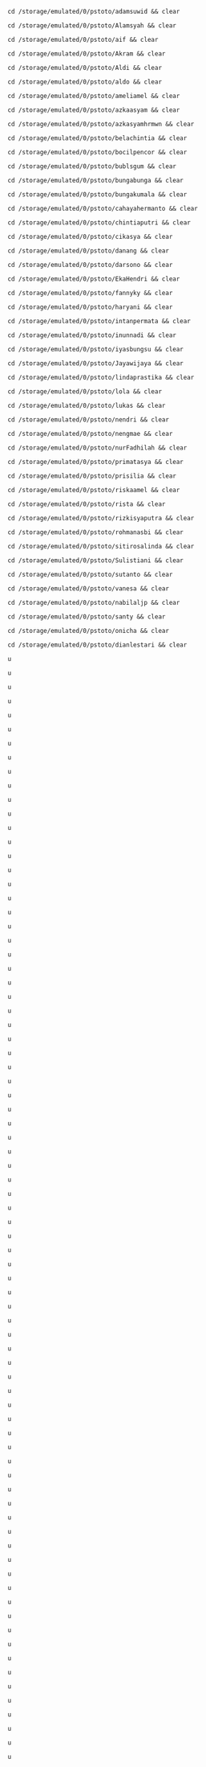 ```
cd /storage/emulated/0/pstoto/adamsuwid && clear
```
```
cd /storage/emulated/0/pstoto/Alamsyah && clear
```
```
cd /storage/emulated/0/pstoto/aif && clear
```
```
cd /storage/emulated/0/pstoto/Akram && clear
```
```
cd /storage/emulated/0/pstoto/Aldi && clear
```
```
cd /storage/emulated/0/pstoto/aldo && clear
```
```
cd /storage/emulated/0/pstoto/ameliamel && clear
```
```
cd /storage/emulated/0/pstoto/azkaasyam && clear
```
```
cd /storage/emulated/0/pstoto/azkasyamhrmwn && clear
```
```
cd /storage/emulated/0/pstoto/belachintia && clear
```
```
cd /storage/emulated/0/pstoto/bocilpencor && clear
```
```
cd /storage/emulated/0/pstoto/bublsgum && clear
```
```
cd /storage/emulated/0/pstoto/bungabunga && clear
```
```
cd /storage/emulated/0/pstoto/bungakumala && clear
```
```
cd /storage/emulated/0/pstoto/cahayahermanto && clear
```
```
cd /storage/emulated/0/pstoto/chintiaputri && clear
```
```
cd /storage/emulated/0/pstoto/cikasya && clear
```
```
cd /storage/emulated/0/pstoto/danang && clear
```
```
cd /storage/emulated/0/pstoto/darsono && clear
``` 
```
cd /storage/emulated/0/pstoto/EkaHendri && clear
```
```
cd /storage/emulated/0/pstoto/fannyky && clear
```
```
cd /storage/emulated/0/pstoto/haryani && clear
```
```
cd /storage/emulated/0/pstoto/intanpermata && clear
```
```
cd /storage/emulated/0/pstoto/inunnadi && clear
```
```
cd /storage/emulated/0/pstoto/iyasbungsu && clear
```
```
cd /storage/emulated/0/pstoto/Jayawijaya && clear
```
```
cd /storage/emulated/0/pstoto/lindaprastika && clear
```
```
cd /storage/emulated/0/pstoto/lola && clear
```
```
cd /storage/emulated/0/pstoto/lukas && clear
```
```
cd /storage/emulated/0/pstoto/nendri && clear
```
```
cd /storage/emulated/0/pstoto/nengmae && clear
```
```
cd /storage/emulated/0/pstoto/nurFadhilah && clear
```
```
cd /storage/emulated/0/pstoto/primatasya && clear
```
```
cd /storage/emulated/0/pstoto/prisilia && clear
```
```
cd /storage/emulated/0/pstoto/riskaamel && clear
```
```
cd /storage/emulated/0/pstoto/rista && clear
```
```
cd /storage/emulated/0/pstoto/rizkisyaputra && clear
```
```
cd /storage/emulated/0/pstoto/rohmanasbi && clear
```
```
cd /storage/emulated/0/pstoto/sitirosalinda && clear
```
```
cd /storage/emulated/0/pstoto/Sulistiani && clear
```
```
cd /storage/emulated/0/pstoto/sutanto && clear
```
```
cd /storage/emulated/0/pstoto/vanesa && clear
```
```
cd /storage/emulated/0/pstoto/nabilaljp && clear
```
```
cd /storage/emulated/0/pstoto/santy && clear
```
```
cd /storage/emulated/0/pstoto/onicha && clear
```
```
cd /storage/emulated/0/pstoto/dianlestari && clear
```
```
u
```
```
u
```
```
u
```
```
u
```
```
u
```
```
u
```
```
u
```
```
u
```
```
u
```
```
u
```
```
u
```
```
u
```
```
u
```
```
u
```
```
u
```
```
u
```
```
u
```
```
u
```
```
u
```
```
u
```
```
u
```
```
u
```
```
u
```
```
u
```
```
u
```
```
u
```
```
u
```
```
u
```
```
u
```
```
u
```
```
u
```
```
u
```
```
u
```
```
u
```
```
u
```
```
u
```
```
u
```
```
u
```
```
u
```
```
u
```
```
u
```
```
u
```
```
u
```
```
u
```
```
u
```
```
u
```
```
u
```
```
u
```
```
u
```
```
u
```
```
u
```
```
u
```
```
u
```
```
u
```
```
u
```
```
u
```
```
u
```
```
u
```
```
u
```
```
u
```
```
u
```
```
u
```
```
u
```
```
u
```
```
u
```
```
u
```
```
u
```
```
u
```
```
u
```
```
u
```
```
u
```
```
u
```
```
u
```
```
u
```
```
u
```
```
u
```
```
u
```
```
u
```
```
u
```
